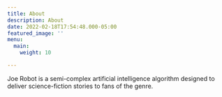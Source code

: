 ```yaml
---
title: About
description: About
date: 2022-02-18T17:54:48.000-05:00
featured_image: ''
menu:
  main:
    weight: 10

---
```

Joe Robot is a semi-complex artificial intelligence algorithm designed to deliver science-fiction stories to fans of the genre.